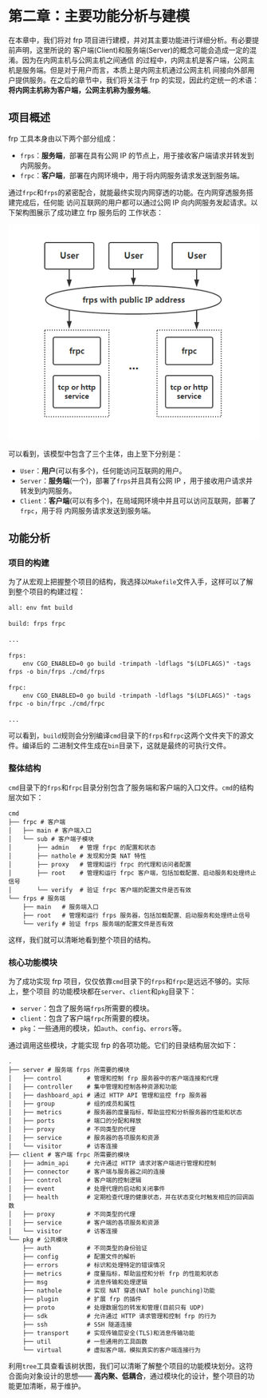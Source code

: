 # 第二章：主要功能分析与建模

在本章中，我们将对 frp 项目进行建模，并对其主要功能进行详细分析。有必要提前声明，这里所说的
客户端(Client)和服务端(Server)的概念可能会造成一定的混淆。因为在内网主机与公网主机之间通信
的过程中，内网主机是客户端，公网主机是服务端。但是对于用户而言，本质上是内网主机通过公网主机
间接向外部用户提供服务。在之后的章节中，我们将关注于 frp 的实现，因此约定统一的术语：
**将内网主机称为客户端，公网主机称为服务端**。

## 项目概述

frp 工具本身由以下两个部分组成：

- `frps`：**服务端**，部署在具有公网 IP 的节点上，用于接收客户端请求并转发到内网服务。
- `frpc`：**客户端**，部署在内网环境中，用于将内网服务请求发送到服务端。

通过`frpc`和`frps`的紧密配合，就能最终实现内网穿透的功能。在内网穿透服务搭建完成后，任何能
访问互联网的用户都可以通过公网 IP 向内网服务发起请求。以下架构图展示了成功建立 frp 服务后的
工作状态：

![architecture](assets/architecture.png)

可以看到，该模型中包含了三个主体，由上至下分别是：

- `User`：**用户**(可以有多个)，任何能访问互联网的用户。
- `Server`：**服务端**(一个)，部署了`frps`并且具有公网 IP ，用于接收用户请求并转发到内网服务。
- `Client`：**客户端**(可以有多个)，在局域网环境中并且可以访问互联网，部署了`frpc`，用于将
  内网服务请求发送到服务端。

## 功能分析

### 项目的构建

为了从宏观上把握整个项目的结构，我选择以`Makefile`文件入手，这样可以了解到整个项目的构建过程：

```shell
all: env fmt build

build: frps frpc

...

frps:
    env CGO_ENABLED=0 go build -trimpath -ldflags "$(LDFLAGS)" -tags frps -o bin/frps ./cmd/frps

frpc:
    env CGO_ENABLED=0 go build -trimpath -ldflags "$(LDFLAGS)" -tags frpc -o bin/frpc ./cmd/frpc

...
```

可以看到，`build`规则会分别编译`cmd`目录下的`frps`和`frpc`这两个文件夹下的源文件。编译后的
二进制文件生成在`bin`目录下，这就是最终的可执行文件。

### 整体结构

`cmd`目录下的`frps`和`frpc`目录分别包含了服务端和客户端的入口文件。`cmd`的结构层次如下：

```shell
cmd
├── frpc # 客户端
│   ├── main # 客户端入口
│   └── sub # 客户端子模块
│       ├── admin   # 管理 frpc 的配置和状态
│       ├── nathole # 发现和分类 NAT 特性
│       ├── proxy   # 管理和运行 frpc 的代理和访问者配置
│       ├── root    # 管理和运行 frpc 客户端，包括加载配置、启动服务和处理终止信号
│       └── verify  # 验证 frpc 客户端的配置文件是否有效
└── frps # 服务端
    ├── main   # 服务端入口
    ├── root   # 管理和运行 frps 服务器，包括加载配置、启动服务和处理终止信号
    └── verify # 验证 frps 服务端的配置文件是否有效
```

这样，我们就可以清晰地看到整个项目的结构。

### 核心功能模块

为了成功实现 frp 项目，仅仅依靠`cmd`目录下的`frps`和`frpc`是远远不够的。实际上，整个项目
的功能模块都在`server`、`client`和`pkg`目录下：

- `server`：包含了服务端`frps`所需要的模块。
- `client`：包含了客户端`frpc`所需要的模块。
- `pkg`：一些通用的模块，如`auth`、`config`、`errors`等。

通过调用这些模块，才能实现 frp 的各项功能。它们的目录结构层次如下：

```shell
.
├── server # 服务端 frps 所需要的模块
│   ├── control       # 管理和控制 frp 服务器中的客户端连接和代理
│   ├── controller    # 集中管理和控制各种资源和功能
│   ├── dashboard_api # 通过 HTTP API 管理和监控 frp 服务器
│   ├── group         # 组的成员和属性
│   ├── metrics       # 服务器的度量指标，帮助监控和分析服务器的性能和状态
│   ├── ports         # 端口的分配和释放
│   ├── proxy         # 不同类型的代理
│   ├── service       # 服务器的各项服务和资源
│   └── visitor       # 访客连接
├── client # 客户端 frpc 所需要的模块
│   ├── admin_api     # 允许通过 HTTP 请求对客户端进行管理和控制
│   ├── connector     # 客户端与服务器之间的连接
│   ├── control       # 客户端的控制逻辑
│   ├── event         # 处理代理的启动和关闭事件
│   ├── health        # 定期检查代理的健康状态，并在状态变化时触发相应的回调函数
│   ├── proxy         # 不同类型的代理
│   ├── service       # 客户端的各项服务和资源
│   └── visitor       # 访客连接
└── pkg # 公共模块
    ├── auth          # 不同类型的身份验证
    ├── config        # 配置文件的解析
    ├── errors        # 标识和处理特定的错误情况
    ├── metrics       # 度量指标，帮助监控和分析 frp 的性能和状态
    ├── msg           # 消息传输和处理逻辑
    ├── nathole       # 实现 NAT 穿透(NAT hole punching)功能
    ├── plugin        # 扩展 frp 的插件
    ├── proto         # 处理数据包的转发和管理(目前只有 UDP)
    ├── sdk           # 允许通过 HTTP 请求管理和控制 frp 的行为
    ├── ssh           # SSH 隧道连接
    ├── transport     # 实现传输层安全(TLS)和消息传输功能
    ├── util          # 一些通用的工具函数
    └── virtual       # 虚拟客户端，模拟真实的客户端连接行为
```

利用`tree`工具查看该树状图，我们可以清晰了解整个项目的功能模块划分。这符合面向对象设计的思想——
**高内聚、低耦合**，通过模块化的设计，整个项目的功能更加清晰，易于维护。
